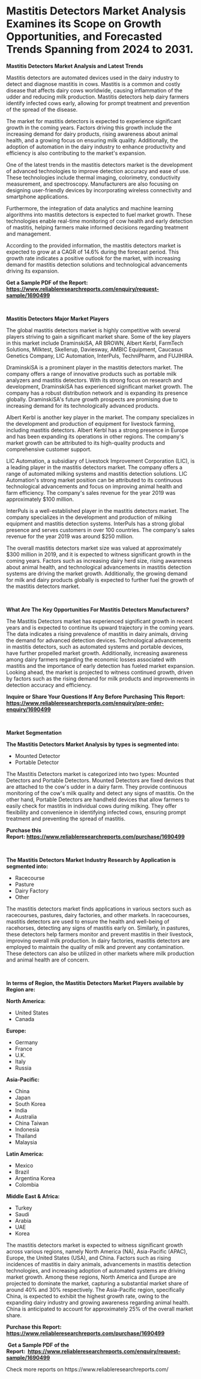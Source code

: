 <p><h1>Mastitis Detectors Market Analysis Examines its Scope on Growth Opportunities, and Forecasted Trends Spanning from 2024 to 2031.</h1></p><p><strong>Mastitis Detectors Market Analysis and Latest Trends</strong></p>
<p><p>Mastitis detectors are automated devices used in the dairy industry to detect and diagnose mastitis in cows. Mastitis is a common and costly disease that affects dairy cows worldwide, causing inflammation of the udder and reducing milk production. Mastitis detectors help dairy farmers identify infected cows early, allowing for prompt treatment and prevention of the spread of the disease.</p><p>The market for mastitis detectors is expected to experience significant growth in the coming years. Factors driving this growth include the increasing demand for dairy products, rising awareness about animal health, and a growing focus on ensuring milk quality. Additionally, the adoption of automation in the dairy industry to enhance productivity and efficiency is also contributing to the market's expansion.</p><p>One of the latest trends in the mastitis detectors market is the development of advanced technologies to improve detection accuracy and ease of use. These technologies include thermal imaging, colorimetry, conductivity measurement, and spectroscopy. Manufacturers are also focusing on designing user-friendly devices by incorporating wireless connectivity and smartphone applications.</p><p>Furthermore, the integration of data analytics and machine learning algorithms into mastitis detectors is expected to fuel market growth. These technologies enable real-time monitoring of cow health and early detection of mastitis, helping farmers make informed decisions regarding treatment and management.</p><p>According to the provided information, the mastitis detectors market is expected to grow at a CAGR of 14.6% during the forecast period. This growth rate indicates a positive outlook for the market, with increasing demand for mastitis detection solutions and technological advancements driving its expansion.</p></p>
<p><strong>Get a Sample PDF of the Report:&nbsp; <a href="https://www.reliableresearchreports.com/enquiry/request-sample/1690499">https://www.reliableresearchreports.com/enquiry/request-sample/1690499</a></strong></p>
<p>&nbsp;</p>
<p><strong>Mastitis Detectors Major Market Players</strong></p>
<p><p>The global mastitis detectors market is highly competitive with several players striving to gain a significant market share. Some of the key players in this market include DraminskiSA, AR BROWN, Albert Kerbl, FarmTech Solutions, Milktest, Skellerup, Daviesway, AMBIC Equipment, Caucasus Genetics Company, LIC Automation, InterPuls, TechniPharm, and FUJIHIRA.</p><p>DraminskiSA is a prominent player in the mastitis detectors market. The company offers a range of innovative products such as portable milk analyzers and mastitis detectors. With its strong focus on research and development, DraminskiSA has experienced significant market growth. The company has a robust distribution network and is expanding its presence globally. DraminskiSA's future growth prospects are promising due to increasing demand for its technologically advanced products.</p><p>Albert Kerbl is another key player in the market. The company specializes in the development and production of equipment for livestock farming, including mastitis detectors. Albert Kerbl has a strong presence in Europe and has been expanding its operations in other regions. The company's market growth can be attributed to its high-quality products and comprehensive customer support.</p><p>LIC Automation, a subsidiary of Livestock Improvement Corporation (LIC), is a leading player in the mastitis detectors market. The company offers a range of automated milking systems and mastitis detection solutions. LIC Automation's strong market position can be attributed to its continuous technological advancements and focus on improving animal health and farm efficiency. The company's sales revenue for the year 2019 was approximately $100 million.</p><p>InterPuls is a well-established player in the mastitis detectors market. The company specializes in the development and production of milking equipment and mastitis detection systems. InterPuls has a strong global presence and serves customers in over 100 countries. The company's sales revenue for the year 2019 was around $250 million.</p><p>The overall mastitis detectors market size was valued at approximately $300 million in 2019, and it is expected to witness significant growth in the coming years. Factors such as increasing dairy herd size, rising awareness about animal health, and technological advancements in mastitis detection systems are driving the market growth. Additionally, the growing demand for milk and dairy products globally is expected to further fuel the growth of the mastitis detectors market.</p></p>
<p>&nbsp;</p>
<p><strong>What Are The Key Opportunities For Mastitis Detectors Manufacturers?</strong></p>
<p><p>The Mastitis Detectors market has experienced significant growth in recent years and is expected to continue its upward trajectory in the coming years. The data indicates a rising prevalence of mastitis in dairy animals, driving the demand for advanced detection devices. Technological advancements in mastitis detectors, such as automated systems and portable devices, have further propelled market growth. Additionally, increasing awareness among dairy farmers regarding the economic losses associated with mastitis and the importance of early detection has fueled market expansion. Looking ahead, the market is projected to witness continued growth, driven by factors such as the rising demand for milk products and improvements in detection accuracy and efficiency.</p></p>
<p><strong>Inquire or Share Your Questions If Any Before Purchasing This Report: <a href="https://www.reliableresearchreports.com/enquiry/pre-order-enquiry/1690499">https://www.reliableresearchreports.com/enquiry/pre-order-enquiry/1690499</a></strong></p>
<p>&nbsp;</p>
<p><strong>Market Segmentation</strong></p>
<p><strong>The Mastitis Detectors Market Analysis by types is segmented into:</strong></p>
<p><ul><li>Mounted Detector</li><li>Portable Detector</li></ul></p>
<p><p>The Mastitis Detectors market is categorized into two types: Mounted Detectors and Portable Detectors. Mounted Detectors are fixed devices that are attached to the cow's udder in a dairy farm. They provide continuous monitoring of the cow's milk quality and detect any signs of mastitis. On the other hand, Portable Detectors are handheld devices that allow farmers to easily check for mastitis in individual cows during milking. They offer flexibility and convenience in identifying infected cows, ensuring prompt treatment and preventing the spread of mastitis.</p></p>
<p><strong>Purchase this Report:&nbsp;<a href="https://www.reliableresearchreports.com/purchase/1690499">https://www.reliableresearchreports.com/purchase/1690499</a></strong></p>
<p>&nbsp;</p>
<p><strong>The Mastitis Detectors Market Industry Research by Application is segmented into:</strong></p>
<p><ul><li>Racecourse</li><li>Pasture</li><li>Dairy Factory</li><li>Other</li></ul></p>
<p><p>The mastitis detectors market finds applications in various sectors such as racecourses, pastures, dairy factories, and other markets. In racecourses, mastitis detectors are used to ensure the health and well-being of racehorses, detecting any signs of mastitis early on. Similarly, in pastures, these detectors help farmers monitor and prevent mastitis in their livestock, improving overall milk production. In dairy factories, mastitis detectors are employed to maintain the quality of milk and prevent any contamination. These detectors can also be utilized in other markets where milk production and animal health are of concern.</p></p>
<p>&nbsp;</p>
<p><strong>In terms of Region, the Mastitis Detectors Market Players available by Region are:</strong></p>
<p>
    <p> <strong> North America: </strong>
        <ul>
            <li>United States</li>
            <li>Canada</li>
        </ul>
        </p> 
    <p> <strong> Europe: </strong>
        <ul>
            <li>Germany</li>
            <li>France</li>
            <li>U.K.</li>
            <li>Italy</li>
            <li>Russia</li>
        </ul>
        </p> 
    <p> <strong> Asia-Pacific: </strong>
        <ul>
            <li>China</li>
            <li>Japan</li>
            <li>South Korea</li>
            <li>India</li>
            <li>Australia</li>
            <li>China Taiwan</li>
            <li>Indonesia</li>
            <li>Thailand</li>
            <li>Malaysia</li>
        </ul>
        </p> 
    <p> <strong> Latin America: </strong>
        <ul>
            <li>Mexico</li>
            <li>Brazil</li>
            <li>Argentina Korea</li>
            <li>Colombia</li>
        </ul>
        </p> 
    <p> <strong> Middle East & Africa: </strong>
        <ul>
            <li>Turkey</li>
            <li>Saudi</li>
            <li>Arabia</li>
            <li>UAE</li>
            <li>Korea</li>
        </ul>
    </p>
    </p>
<p><p>The mastitis detectors market is expected to witness significant growth across various regions, namely North America (NA), Asia-Pacific (APAC), Europe, the United States (USA), and China. Factors such as rising incidences of mastitis in dairy animals, advancements in mastitis detection technologies, and increasing adoption of automated systems are driving market growth. Among these regions, North America and Europe are projected to dominate the market, capturing a substantial market share of around 40% and 30% respectively. The Asia-Pacific region, specifically China, is expected to exhibit the highest growth rate, owing to the expanding dairy industry and growing awareness regarding animal health. China is anticipated to account for approximately 25% of the overall market share.</p></p>
<p><strong>Purchase this Report: <a href="https://www.reliableresearchreports.com/purchase/1690499">https://www.reliableresearchreports.com/purchase/1690499</a></strong></p>
<p>&nbsp;<strong>Get a Sample PDF of the Report:&nbsp;&nbsp;<a href="https://www.reliableresearchreports.com/enquiry/request-sample/1690499">https://www.reliableresearchreports.com/enquiry/request-sample/1690499</a></strong></p>
<p><strong></strong></p>
<p>Check more reports on https://www.reliableresearchreports.com/</p>